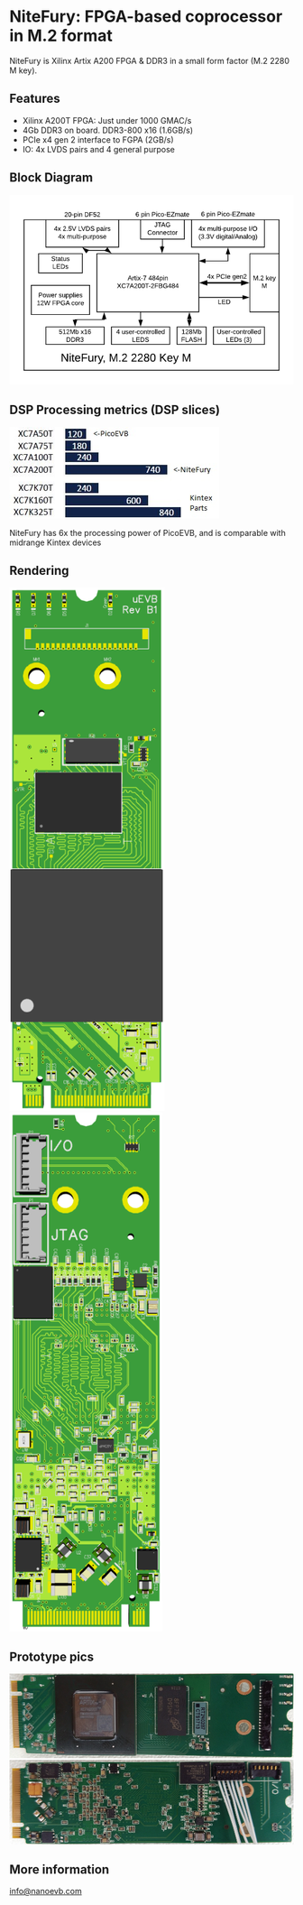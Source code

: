 # NiteFury: FPGA-based coprocessor in M.2 format

NiteFury is Xilinx Artix A200 FPGA & DDR3 in a small form factor (M.2 2280 M key).

## Features
- Xilinx A200T FPGA: Just under 1000 GMAC/s
- 4Gb DDR3 on board. DDR3-800 x16 (1.6GB/s)
- PCIe x4 gen 2 interface to FGPA (2GB/s)
- IO: 4x LVDS pairs and 4 general purpose


## Block Diagram
![NiteFury block diagram](./images/uEVB-BD.png)

## DSP Processing metrics (DSP slices)
![DSP metrics diagram](./images/dsp-metrics.jpg)

NiteFury has 6x the processing power of PicoEVB, and is comparable with midrange Kintex devices

## Rendering

![Image of NiteFury top](./images/top.png)
![Image of NiteFury bottom](./images/bot.png)

## Prototype pics
![Image of NiteFury top](./images/Top-R1-A.png)
![Image of NiteFury bottom](./images/Bot-R1-A.png)


## More information

info@nanoevb.com


